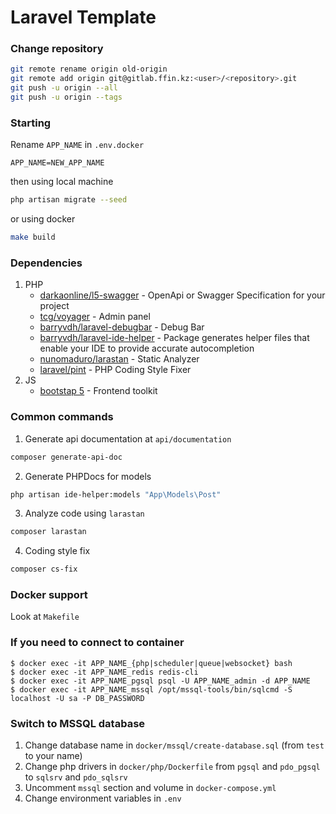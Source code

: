 # Laravel Template

### Change repository
```bash
git remote rename origin old-origin
git remote add origin git@gitlab.ffin.kz:<user>/<repository>.git
git push -u origin --all
git push -u origin --tags
```

### Starting
Rename `APP_NAME` in `.env.docker`
```dotenv
APP_NAME=NEW_APP_NAME
```
then using local machine
```bash
php artisan migrate --seed
```
or using docker
```bash
make build
```

### Dependencies
1. PHP
    - [darkaonline/l5-swagger](https://github.com/DarkaOnLine/L5-Swagger) - OpenApi or Swagger Specification for your project
    - [tcg/voyager](https://voyager.devdojo.com/) - Admin panel
    - [barryvdh/laravel-debugbar](https://github.com/barryvdh/laravel-debugbar) - Debug Bar
    - [barryvdh/laravel-ide-helper](https://github.com/barryvdh/laravel-ide-helper) - Package generates helper files that enable your IDE to provide accurate autocompletion
    - [nunomaduro/larastan](https://github.com/nunomaduro/larastan) - Static Analyzer
    - [laravel/pint](https://laravel.com/docs/9.x/pint) - PHP Coding Style Fixer
2. JS
    - [bootstap 5](https://getbootstrap.com/) - Frontend toolkit

### Common commands
1. Generate api documentation at `api/documentation`
```bash
composer generate-api-doc
```
2. Generate PHPDocs for models
```bash
php artisan ide-helper:models "App\Models\Post"
```
3. Analyze code using `larastan`
```bash
composer larastan
```
4. Coding style fix 
```bash
composer cs-fix
```
### Docker support
Look at `Makefile`

### If you need to connect to container
```shell
$ docker exec -it APP_NAME_{php|scheduler|queue|websocket} bash
$ docker exec -it APP_NAME_redis redis-cli
$ docker exec -it APP_NAME_pgsql psql -U APP_NAME_admin -d APP_NAME
$ docker exec -it APP_NAME_mssql /opt/mssql-tools/bin/sqlcmd -S localhost -U sa -P DB_PASSWORD
```

### Switch to MSSQL database
1. Change database name in `docker/mssql/create-database.sql` (from `test` to your name)
2. Change php drivers in `docker/php/Dockerfile` from `pgsql` and `pdo_pgsql` to `sqlsrv` and `pdo_sqlsrv`
3. Uncomment `mssql` section and volume in `docker-compose.yml`
4. Change environment variables in `.env`

